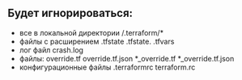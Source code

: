 ## Будет игнорироваться:
- все в локальной директории /.terraform/*
- файлы с расширением .tfstate .tfstate. .tfvars
- лог файл crash.log
- файлы: override.tf override.tf.json *_override.tf *_override.tf.json
- конфигурационные файлы .terraformrc terraform.rc